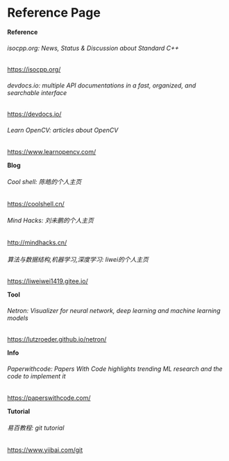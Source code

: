 # Reference Page

**Reference**
###### isocpp.org: News, Status & Discussion about Standard C++
<https://isocpp.org/>
###### devdocs.io: multiple API documentations in a fast, organized, and searchable interface
<https://devdocs.io/>
###### Learn OpenCV: articles about OpenCV
<https://www.learnopencv.com/>

**Blog**
###### Cool shell: 陈皓的个人主页
<https://coolshell.cn/>
###### Mind Hacks: 刘未鹏的个人主页
<http://mindhacks.cn/>
###### 算法与数据结构,机器学习,深度学习: liwei的个人主页
<https://liweiwei1419.gitee.io/>

**Tool**
###### Netron: Visualizer for neural network, deep learning and machine learning models
<https://lutzroeder.github.io/netron/>

**Info**
###### Paperwithcode: Papers With Code highlights trending ML research and the code to implement it
<https://paperswithcode.com/>

**Tutorial**
###### 易百教程: git tutorial
<https://www.yiibai.com/git>
